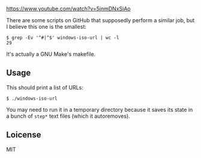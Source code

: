 https://www.youtube.com/watch?v=5jnmDNxSiAo

There are some scripts on GitHub that supposedly perform a similar
job, but I believe this one is the smallest:

~~~
$ grep -Ev '^#|^$' windows-iso-url | wc -l
29
~~~

It's actually a GNU Make's makefile.

## Usage

This should print a list of URLs:

    $ ./windows-iso-url

You may need to run it in a temporary directory because it saves its
state in a bunch of `step*` text files (which it autoremoves).

## Loicense

MIT
